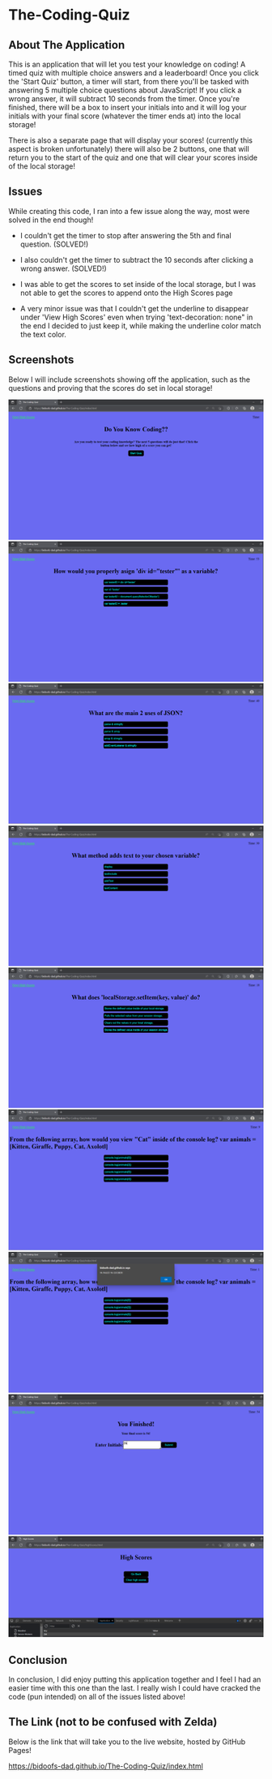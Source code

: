 # The-Coding-Quiz

## About The Application

This is an application that will let you test your knowledge on coding! A timed quiz with multiple choice answers and a leaderboard! Once you click the 'Start Quiz' button, a timer will start, from there you'll be tasked with answering 5 multiple choice questions about JavaScript! If you click a wrong answer, it will subtract 10 seconds from the timer. Once you're finished, there will be a box to insert your initials into and it will log your initials with your final score (whatever the timer ends at) into the local storage!

There is also a separate page that will display your scores! (currently this aspect is broken unfortunately) there will also be 2 buttons, one that will return you to the start of the quiz and one that will clear your scores inside of the local storage!

## Issues

While creating this code, I ran into a few issue along the way, most were solved in the end though!

* I couldn't get the timer to stop after answering the 5th and final question. (SOLVED!)

* I also couldn't get the timer to subtract the 10 seconds after clicking a wrong answer. (SOLVED!)

* I was able to get the scores to set inside of the local storage, but I was not able to get the scores to append onto the High Scores page

* A very minor issue was that I couldn't get the underline to disappear under 'View High Scores' even when trying 'text-decoration: none" in the end I decided to just keep it, while making the underline color match the text color.

## Screenshots

Below I will include screenshots showing off the application, such as the questions and proving that the scores do set in local storage!

![The-Coding-Quiz](/assets/images/Home.png)
![The-Coding-Quiz](/assets/images/Question%201.png)
![The-Coding-Quiz](/assets/images/Question%202.png)
![The-Coding-Quiz](/assets/images/Question%203.png)
![The-Coding-Quiz](/assets/images/Question%204.png)
![The-Coding-Quiz](/assets/images/Question%205.png)
![The-Coding-Quiz](/assets/images/Out%20Of%20Time.png)
![The-Coding-Quiz](/assets/images/Results.png)
![The-Coding-Quiz](/assets/images/Local%20Storage.png)

## Conclusion

In conclusion, I did enjoy putting this application together and I feel I had an easier time with this one than the last. I really wish I could have cracked the code (pun intended) on all of the issues listed above!

## The Link (not to be confused with Zelda)

Below is the link that will take you to the live website, hosted by GitHub Pages!

https://bidoofs-dad.github.io/The-Coding-Quiz/index.html